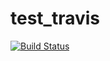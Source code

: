 # test_travis

[![Build Status](https://travis-ci.org/rgreen11/test_travis.svg?branch=master)](https://travis-ci.org/rgreen11/test_travis)
